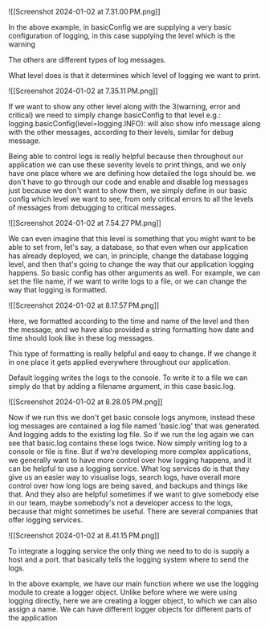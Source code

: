 ![[Screenshot 2024-01-02 at 7.31.00 PM.png]]

In the above example, in basicConfig we are supplying a very basic configuration of logging, in this case supplying the level which is the warning

The others are different types of log messages.

What level does is that it determines which level of logging we want to print.

![[Screenshot 2024-01-02 at 7.35.11 PM.png]]

If we want to show any other level along with the 3(warning, error and critical) we need to simply change basicConfig to that level e.g.: logging.basicConfig(level=logging.INFO): will also show info message along with the other messages, according to their levels, similar for debug message.

Being able to control logs is really helpful because then throughout our application we can use these severity levels to print things, and we only have one place where we are defining how detailed the logs should be. we don't have to go through our code and enable and disable log messages just because we don't want to show them, we simply define in our basic config which level we want to see, from only critical errors to  all the levels of messages from debugging to critical messages.

![[Screenshot 2024-01-02 at 7.54.27 PM.png]]

We can even imagine that this level is something that you might want to be able to set from, let's say, a database, so that even when our application has already deployed, we can, in principle, change the database logging level, and then that's going to change the way that our application logging happens. So basic config has other arguments as well. For example, we can set the file name, if we want to write logs to a file, or we can change the way that logging is formatted.

![[Screenshot 2024-01-02 at 8.17.57 PM.png]]

Here, we formatted according to the time and name of the level and then the message, and we have also provided a string formatting how date and time should look like in these log messages.

This type of formatting is really helpful and easy to change. If we change it in one place it gets applied everywhere throughout our application.

Default logging writes the logs to the console. To write it to a file we can simply do that by adding a filename argument, in this case basic.log.

![[Screenshot 2024-01-02 at 8.28.05 PM.png]]

Now if we run this we don't get basic console logs anymore, instead these log messages are contained a log file named 'basic.log' that was generated. And logging adds to the existing log file. So if we run the log again we can see that basic.log contains these logs twice. Now simply writing log to a console or file is fine. But if we're developing more complex applications, we generally want to have more control over how logging happens, and it can be helpful to use a logging service. What log services do is that they give us an easier way to visualise logs, search logs, have overall more control over how long logs are being saved, and backups and things like that. And they also are helpful sometimes if we want to give somebody else in our team, maybe somebody's not a developer access to the logs, because that might sometimes be useful. There are several companies that offer logging services.

![[Screenshot 2024-01-02 at 8.41.15 PM.png]]

To integrate a logging service the only thing we need to to do is supply a host and a port. that basically tells the logging system where to send the logs.

In the above example, we have our main function where we use the logging module to create a logger object. Unlike before where we were using logging directly, here we are creating a logger object, to which we can also assign a name. We can have different logger objects for different parts of the application